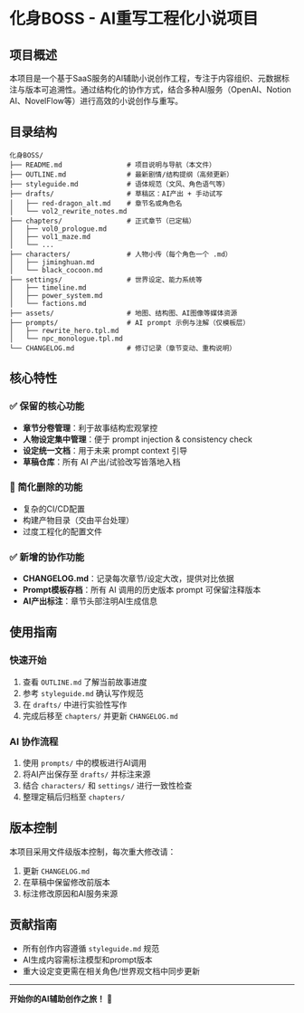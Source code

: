 # 化身BOSS - AI重写工程化小说项目

## 项目概述

本项目是一个基于SaaS服务的AI辅助小说创作工程，专注于内容组织、元数据标注与版本可追溯性。通过结构化的协作方式，结合多种AI服务（OpenAI、Notion AI、NovelFlow等）进行高效的小说创作与重写。

## 目录结构

```
化身BOSS/
├── README.md                # 项目说明与导航（本文件）
├── OUTLINE.md               # 最新剧情/结构提纲（高频更新）
├── styleguide.md            # 语体规范（文风、角色语气等）
├── drafts/                  # 草稿区：AI产出 + 手动试写
│   ├── red-dragon_alt.md    # 章节名或角色名
│   └── vol2_rewrite_notes.md
├── chapters/                # 正式章节（已定稿）
│   ├── vol0_prologue.md
│   ├── vol1_maze.md
│   └── ...
├── characters/              # 人物小传（每个角色一个 .md）
│   ├── jiminghuan.md
│   └── black_cocoon.md
├── settings/                # 世界设定、能力系统等
│   ├── timeline.md
│   ├── power_system.md
│   └── factions.md
├── assets/                  # 地图、结构图、AI图像等媒体资源
├── prompts/                 # AI prompt 示例与注解（仅模板层）
│   ├── rewrite_hero.tpl.md
│   └── npc_monologue.tpl.md
└── CHANGELOG.md             # 修订记录（章节变动、重构说明）
```

## 核心特性

### ✅ 保留的核心功能
- **章节分卷管理**：利于故事结构宏观掌控
- **人物设定集中管理**：便于 prompt injection & consistency check
- **设定统一文档**：用于未来 prompt context 引导
- **草稿仓库**：所有 AI 产出/试验改写皆落地入档

### 🚫 简化删除的功能
- 复杂的CI/CD配置
- 构建产物目录（交由平台处理）
- 过度工程化的配置文件

### ✅ 新增的协作功能
- **CHANGELOG.md**：记录每次章节/设定大改，提供对比依据
- **Prompt模板存档**：所有 AI 调用的历史版本 prompt 可保留注释版本
- **AI产出标注**：章节头部注明AI生成信息

## 使用指南

### 快速开始
1. 查看 `OUTLINE.md` 了解当前故事进度
2. 参考 `styleguide.md` 确认写作规范
3. 在 `drafts/` 中进行实验性写作
4. 完成后移至 `chapters/` 并更新 `CHANGELOG.md`

### AI 协作流程
1. 使用 `prompts/` 中的模板进行AI调用
2. 将AI产出保存至 `drafts/` 并标注来源
3. 结合 `characters/` 和 `settings/` 进行一致性检查
4. 整理定稿后归档至 `chapters/`

## 版本控制

本项目采用文件级版本控制，每次重大修改请：
1. 更新 `CHANGELOG.md`
2. 在草稿中保留修改前版本
3. 标注修改原因和AI服务来源

## 贡献指南

- 所有创作内容遵循 `styleguide.md` 规范
- AI生成内容需标注模型和prompt版本
- 重大设定变更需在相关角色/世界观文档中同步更新

---

**开始你的AI辅助创作之旅！** 🚀 